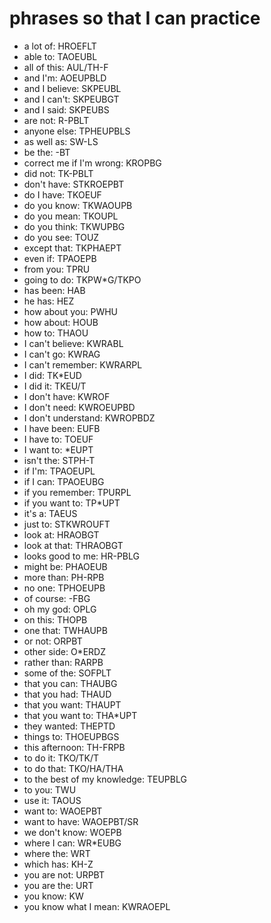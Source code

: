 # phrases so that I can practice

 * a lot of: HROEFLT
 * able to: TAOEUBL
 * all of this: AUL/TH-F
 * and I'm: AOEUPBLD
 * and I believe: SKPEUBL
 * and I can't: SKPEUBGT
 * and I said: SKPEUBS
 * are not: R-PBLT
 * anyone else: TPHEUPBLS
 * as well as: SW-LS
 * be the: -BT
 * correct me if I'm wrong: KROPBG
 * did not: TK-PBLT
 * don't have: STKROEPBT
 * do I have: TKOEUF
 * do you know: TKWAOUPB
 * do you mean: TKOUPL
 * do you think: TKWUPBG
 * do you see: TOUZ
 * except that: TKPHAEPT
 * even if: TPAOEPB
 * from you: TPRU
 * going to do: TKPW*G/TKPO
 * has been: HAB
 * he has: HEZ
 * how about you: PWHU
 * how about: HOUB
 * how to: THAOU
 * I can't believe: KWRABL
 * I can't go: KWRAG
 * I can't remember: KWRARPL
 * I did: TK*EUD
 * I did it: TKEU/T
 * I don't have: KWROF
 * I don't need: KWROEUPBD
 * I don't understand: KWROPBDZ
 * I have been: EUFB
 * I have to: TOEUF
 * I want to: *EUPT
 * isn't the: STPH-T
 * if I'm: TPAOEUPL
 * if I can: TPAOEUBG
 * if you remember: TPURPL
 * if you want to: TP*UPT
 * it's a: TAEUS
 * just to: STKWROUFT
 * look at: HRAOBGT
 * look at that: THRAOBGT
 * looks good to me: HR-PBLG
 * might be: PHAOEUB
 * more than: PH-RPB
 * no one: TPHOEUPB
 * of course: -FBG
 * oh my god: OPLG
 * on this: THOPB
 * one that: TWHAUPB
 * or not: ORPBT
 * other side: O*ERDZ
 * rather than: RARPB
 * some of the: SOFPLT
 * that you can: THAUBG
 * that you had: THAUD
 * that you want: THAUPT
 * that you want to: THA*UPT
 * they wanted: THEPTD
 * things to: THOEUPBGS
 * this afternoon: TH-FRPB
 * to do it: TKO/TK/T
 * to do that: TKO/HA/THA
 * to the best of my knowledge: TEUPBLG
 * to you: TWU
 * use it: TAOUS
 * want to: WAOEPBT
 * want to have: WAOEPBT/SR
 * we don't know: WOEPB
 * where I can: WR*EUBG
 * where the: WRT
 * which has: KH-Z
 * you are not: URPBT
 * you are the: URT
 * you know: KW
 * you know what I mean: KWRAOEPL